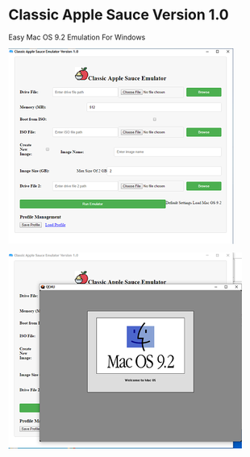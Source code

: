 # Classic Apple Sauce Version 1.0
<p>
	Easy Mac OS 9.2 Emulation For Windows

![image](https://github.com/hitsfm/classic-apple-sauce/blob/main/Screenshots/UI.png)
		
![image](https://github.com/hitsfm/classic-apple-sauce/blob/main/Screenshots/Macload.png)


